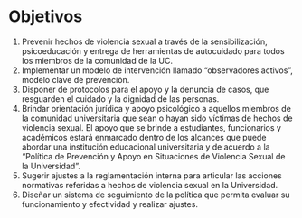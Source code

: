 # Objetivos

1. Prevenir hechos de violencia sexual a través de la sensibilización, psicoeducación y entrega de herramientas de autocuidado para todos los miembros de la comunidad de la UC.
2. Implementar un modelo de intervención llamado “observadores activos”, modelo clave de prevención.
3. Disponer de protocolos para el apoyo y la denuncia de casos, que resguarden el cuidado y la dignidad de las personas.
4. Brindar orientación jurídica y apoyo psicológico a aquellos miembros de la comunidad universitaria que sean o hayan sido víctimas de hechos de violencia sexual. El apoyo que se brinde a estudiantes, funcionarios y académicos estará enmarcado dentro de los alcances que puede abordar una institución educacional universitaria y de acuerdo a la “Política de Prevención y Apoyo en Situaciones de Violencia Sexual de la Universidad”.
5. Sugerir ajustes a la reglamentación interna para articular las acciones normativas referidas a hechos de violencia sexual en la Universidad.
6. Diseñar un sistema de seguimiento de la política que permita evaluar su funcionamiento y efectividad y realizar ajustes.

